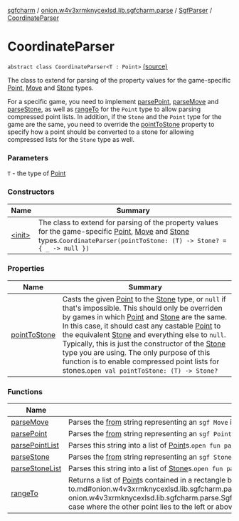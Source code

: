[sgfcharm](../../../index.md) / [onion.w4v3xrmknycexlsd.lib.sgfcharm.parse](../../index.md) / [SgfParser](../index.md) / [CoordinateParser](./index.md)

# CoordinateParser

`abstract class CoordinateParser<T : Point>` [(source)](https://github.com/w4v3/sgfcharm/tree/master/sgfcharm/src/main/java/onion/w4v3xrmknycexlsd/lib/sgfcharm/parse/SgfParser.kt#L87)

The class to extend for parsing of the property values for the game-specific
[Point](../../-sgf-type/-point/index.md), [Move](../../-sgf-type/-move/index.md) and [Stone](../../-sgf-type/-stone/index.md) types.

For a specific game, you need to implement [parsePoint](parse-point.md), [parseMove](parse-move.md) and [parseStone](parse-stone.md), as
well as [rangeTo](range-to.md) for the `Point` type to allow parsing compressed point lists. In addition,
if the `Stone` and the `Point` type for the game are the same, you need to override the
[pointToStone](point-to-stone.md) property to specify how a point should be converted to a stone for allowing
compressed lists for the `Stone` type as well.

### Parameters

`T` - the type of [Point](../../-sgf-type/-point/index.md)

### Constructors

| Name | Summary |
|---|---|
| [&lt;init&gt;](-init-.md) | The class to extend for parsing of the property values for the game-specific [Point](../../-sgf-type/-point/index.md), [Move](../../-sgf-type/-move/index.md) and [Stone](../../-sgf-type/-stone/index.md) types.`CoordinateParser(pointToStone: (T) -> Stone? = { _ -> null })` |

### Properties

| Name | Summary |
|---|---|
| [pointToStone](point-to-stone.md) | Casts the given [Point](../../-sgf-type/-point/index.md) to the [Stone](../../-sgf-type/-stone/index.md) type, or `null` if that's impossible. This should only be overriden by games in which [Point](../../-sgf-type/-point/index.md) and [Stone](../../-sgf-type/-stone/index.md) are the same. In this case, it should cast any castable [Point](../../-sgf-type/-point/index.md) to the equivalent [Stone](../../-sgf-type/-stone/index.md) and everything else to `null`. Typically, this is just the constructor of the [Stone](../../-sgf-type/-stone/index.md) type you are using. The only purpose of this function is to enable compressed point lists for stones.`open val pointToStone: (T) -> Stone?` |

### Functions

| Name | Summary |
|---|---|
| [parseMove](parse-move.md) | Parses the [from](parse-move.md#onion.w4v3xrmknycexlsd.lib.sgfcharm.parse.SgfParser.CoordinateParser$parseMove(kotlin.String)/from) string representing an `sgf Move` into an [Move](../../-sgf-type/-move/index.md) object.`abstract fun parseMove(from: `[`String`](https://kotlinlang.org/api/latest/jvm/stdlib/kotlin/-string/index.html)`): Move` |
| [parsePoint](parse-point.md) | Parses the [from](parse-point.md#onion.w4v3xrmknycexlsd.lib.sgfcharm.parse.SgfParser.CoordinateParser$parsePoint(kotlin.String)/from) string representing an `sgf Point` into an [Point](../../-sgf-type/-point/index.md) object.`abstract fun parsePoint(from: `[`String`](https://kotlinlang.org/api/latest/jvm/stdlib/kotlin/-string/index.html)`): T?` |
| [parsePointList](parse-point-list.md) | Parses this string into a list of [Point](../../-sgf-type/-point/index.md)s.`open fun parsePointList(from: `[`String`](https://kotlinlang.org/api/latest/jvm/stdlib/kotlin/-string/index.html)`): `[`List`](https://kotlinlang.org/api/latest/jvm/stdlib/kotlin.collections/-list/index.html)`<T>` |
| [parseStone](parse-stone.md) | Parses the [from](parse-stone.md#onion.w4v3xrmknycexlsd.lib.sgfcharm.parse.SgfParser.CoordinateParser$parseStone(kotlin.String)/from) string representing an `sgf Stone` into an [Stone](../../-sgf-type/-stone/index.md) object.`abstract fun parseStone(from: `[`String`](https://kotlinlang.org/api/latest/jvm/stdlib/kotlin/-string/index.html)`): Stone?` |
| [parseStoneList](parse-stone-list.md) | Parses this string into a list of [Stone](../../-sgf-type/-stone/index.md)s.`open fun parseStoneList(from: `[`String`](https://kotlinlang.org/api/latest/jvm/stdlib/kotlin/-string/index.html)`): `[`List`](https://kotlinlang.org/api/latest/jvm/stdlib/kotlin.collections/-list/index.html)`<Stone>` |
| [rangeTo](range-to.md) | Returns a list of [Point](../../-sgf-type/-point/index.md)s contained in a rectangle between [this](range-to/-this-.md) upper left and the [other](range-to.md#onion.w4v3xrmknycexlsd.lib.sgfcharm.parse.SgfParser.CoordinateParser$rangeTo(onion.w4v3xrmknycexlsd.lib.sgfcharm.parse.SgfParser.CoordinateParser.T, onion.w4v3xrmknycexlsd.lib.sgfcharm.parse.SgfParser.CoordinateParser.T)/other) lower right [Point](../../-sgf-type/-point/index.md). Returns an empty list if that rectangle is empty, including the case where the other point lies to the left or above this point.`abstract operator fun T.rangeTo(other: T): `[`List`](https://kotlinlang.org/api/latest/jvm/stdlib/kotlin.collections/-list/index.html)`<T>` |
